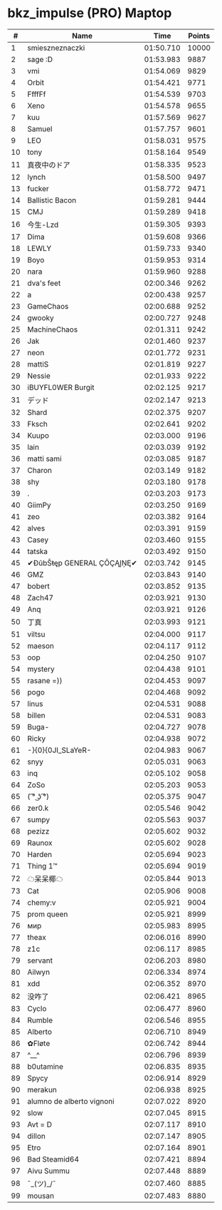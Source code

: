 # bkz_impulse (PRO) Maptop

|  # | Name | Time | Points |
|-------------- | -------------- | -------------- | -------------- | 
| 1 | smieszneznaczki | 01:50.710 | 10000 | 
| 2 | sage :D | 01:53.983 | 9887 | 
| 3 | vmi | 01:54.069 | 9829 | 
| 4 | Orbit | 01:54.421 | 9771 | 
| 5 | FfffFf | 01:54.539 | 9703 | 
| 6 | Xeno | 01:54.578 | 9655 | 
| 7 | kuu | 01:57.569 | 9627 | 
| 8 | Samuel | 01:57.757 | 9601 | 
| 9 | LEO | 01:58.031 | 9575 | 
| 10 | tony | 01:58.164 | 9549 | 
| 11 | 真夜中のドア | 01:58.335 | 9523 | 
| 12 | lynch | 01:58.500 | 9497 | 
| 13 | fucker | 01:58.772 | 9471 | 
| 14 | Ballistic Bacon | 01:59.281 | 9444 | 
| 15 | CMJ | 01:59.289 | 9418 | 
| 16 | 今生-Lzd | 01:59.305 | 9393 | 
| 17 | Dima | 01:59.608 | 9366 | 
| 18 | LEWLY | 01:59.733 | 9340 | 
| 19 | Boyo | 01:59.953 | 9314 | 
| 20 | nara | 01:59.960 | 9288 | 
| 21 | dva's feet | 02:00.346 | 9262 | 
| 22 | a | 02:00.438 | 9257 | 
| 23 | GameChaos | 02:00.688 | 9252 | 
| 24 | gwooky | 02:00.727 | 9248 | 
| 25 | MachineChaos | 02:01.311 | 9242 | 
| 26 | Jak | 02:01.460 | 9237 | 
| 27 | neon | 02:01.772 | 9231 | 
| 28 | mattiS | 02:01.819 | 9227 | 
| 29 | Nessie | 02:01.933 | 9222 | 
| 30 | iBUYFL0WER Burgit | 02:02.125 | 9217 | 
| 31 | デッド | 02:02.147 | 9213 | 
| 32 | Shard | 02:02.375 | 9207 | 
| 33 | Fksch | 02:02.641 | 9202 | 
| 34 | Kuupo | 02:03.000 | 9196 | 
| 35 | lain | 02:03.039 | 9192 | 
| 36 | matti sami | 02:03.085 | 9187 | 
| 37 | Charon | 02:03.149 | 9182 | 
| 38 | shy | 02:03.180 | 9178 | 
| 39 | . | 02:03.203 | 9173 | 
| 40 | GiimPy | 02:03.250 | 9169 | 
| 41 | zeo | 02:03.382 | 9164 | 
| 42 | alves | 02:03.391 | 9159 | 
| 43 | Casey | 02:03.460 | 9155 | 
| 44 | tatska | 02:03.492 | 9150 | 
| 45 | ✔ĐûbŠŧęp GENERAL ÇŌÇĄĮŅĘ✔ | 02:03.742 | 9145 | 
| 46 | GMZ | 02:03.843 | 9140 | 
| 47 | bobert | 02:03.852 | 9135 | 
| 48 | Zach47 | 02:03.921 | 9130 | 
| 49 | Anq | 02:03.921 | 9126 | 
| 50 | 丁真 | 02:03.993 | 9121 | 
| 51 | viltsu | 02:04.000 | 9117 | 
| 52 | maeson | 02:04.117 | 9112 | 
| 53 | oop | 02:04.250 | 9107 | 
| 54 | mystery | 02:04.438 | 9101 | 
| 55 | rasane =)) | 02:04.453 | 9097 | 
| 56 | pogo | 02:04.468 | 9092 | 
| 57 | linus | 02:04.531 | 9088 | 
| 58 | billen | 02:04.531 | 9083 | 
| 59 | Buga- | 02:04.727 | 9078 | 
| 60 | Ricky | 02:04.938 | 9072 | 
| 61 | -}{0}{0JI_SLaYeR- | 02:04.983 | 9067 | 
| 62 | snyy | 02:05.031 | 9063 | 
| 63 | inq | 02:05.102 | 9058 | 
| 64 | ZoSo | 02:05.203 | 9053 | 
| 65 | ( ͡° ͜ʖ ͡°) | 02:05.375 | 9047 | 
| 66 | zer0.k | 02:05.546 | 9042 | 
| 67 | sumpy | 02:05.563 | 9037 | 
| 68 | pezizz | 02:05.602 | 9032 | 
| 69 | Raunox | 02:05.602 | 9028 | 
| 70 | Harden | 02:05.694 | 9023 | 
| 71 | Thing 1™ | 02:05.694 | 9019 | 
| 72 | ☁呆呆椰☁ | 02:05.844 | 9013 | 
| 73 | Cat | 02:05.906 | 9008 | 
| 74 | chemy:v | 02:05.921 | 9004 | 
| 75 | prom queen | 02:05.921 | 8999 | 
| 76 | мир | 02:05.983 | 8995 | 
| 77 | theax | 02:06.016 | 8990 | 
| 78 | z1c | 02:06.117 | 8985 | 
| 79 | servant | 02:06.203 | 8980 | 
| 80 | Ailwyn | 02:06.334 | 8974 | 
| 81 | xdd | 02:06.352 | 8970 | 
| 82 | 没咋了 | 02:06.421 | 8965 | 
| 83 | Cyclo | 02:06.477 | 8960 | 
| 84 | Rumble | 02:06.546 | 8955 | 
| 85 | Alberto | 02:06.710 | 8949 | 
| 86 | ✿Fløte | 02:06.742 | 8944 | 
| 87 | ^__^ | 02:06.796 | 8939 | 
| 88 | b0utamine | 02:06.835 | 8935 | 
| 89 | Spycy | 02:06.914 | 8929 | 
| 90 | merakun | 02:06.938 | 8925 | 
| 91 | alumno de alberto vignoni | 02:07.022 | 8920 | 
| 92 | slow | 02:07.045 | 8915 | 
| 93 | Avt = D | 02:07.117 | 8910 | 
| 94 | dillon | 02:07.147 | 8905 | 
| 95 | Etro | 02:07.164 | 8901 | 
| 96 | Bad Steamid64 | 02:07.421 | 8894 | 
| 97 | Aivu Summu | 02:07.448 | 8889 | 
| 98 | ¯\_(ツ)_/¯ | 02:07.460 | 8885 | 
| 99 | mousan | 02:07.483 | 8880 | 

